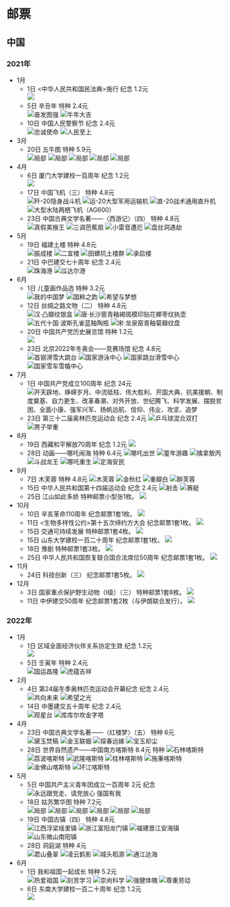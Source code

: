 #  邮票
## 中国
### 2021年
+ 1月
    + 1日 <中华人民共和国民法典>施行 纪念 1.2元  
    ![](2021/2021-2-225x300.jpg)
    + 5日 辛丑年 特种 2.4元  
    ![奋发图强](2021/2021-1-1-148x150.jpg)
    ![牛年大吉](2021/2021-1-2-150x150.jpg)
    + 10日 中国人民警察节 纪念 2.4元  
    ![忠诚使命](2021/2021-3-1-300x225.jpg)
    ![人民至上](2021/2021-3-2-300x224.jpg)
+ 3月
    + 20日 五牛图 特种 5.9元  
    ![局部](2021/2021-4-1-150x133.jpg)
    ![局部](2021/2021-4-2-150x120.jpg)
    ![局部](2021/2021-4-3-105x150.jpg)
    ![局部](2021/2021-4-4-147x150.jpg)
    ![局部](2021/2021-4-5-150x143.jpg)
+ 4月
    + 6日 厦门大学建校一百周年 纪念 1.2元  
    ![](2021/2021-5-296x300.jpg)
    + 17日 中国飞机（三） 特种 4.8元  
    ![歼-20隐身战斗机](2021/2021-6-1-150x91.jpg)
    ![运-20大型军用运输机](2021/2021-6-2-150x91.jpg)
    ![直-20战术通用直升机](2021/2021-6-3-150x91.jpg)
    ![大型水陆两栖飞机（AG600）](2021/2021-6-4-150x92.jpg)
    + 23日 中国古典文学名著——〈西游记〉（四） 特种 4.8元  
    ![真假美猴王](2021/2021-7-1-114x150.jpg)
    ![三调芭蕉扇](2021/2021-7-1-114x150.jpg)
    ![小雷音遭厄](2021/2021-7-1-114x150.jpg)
    ![盘丝洞遇劫](2021/2021-7-1-114x150.jpg)
+ 5月
    + 19日 福建土楼 特种 4.8元  
    ![振成楼](2021/2021-8-1-150x90.jpg)
    ![二宜楼](2021/2021-8-2-150x90.jpg)
    ![田螺坑土楼群](2021/2021-8-3-150x90.jpg)
    ![承启楼](2021/2021-8-4-150x90.jpg)
    + 21日 中巴建交七十周年 纪念 2.4元  
    ![珠海港](2021/2021-9-1-150x119.jpg)
    ![瓜达尔港](2021/2021-9-2-150x120.jpg)
+ 6月
    + 1日 儿童画作品选 特种 3.2元  
    ![我的中国梦](2021/2010-10-1-113x150.jpg)
    ![国粹之韵](2021/2010-10-2-114x150.jpg)
    ![希望与梦想](2021/2010-10-3-113x150.jpg)
    + 12日 丝绸之路文物（二） 特种 4.8元  
    ![汉·凸瓣纹银盒](2021/2021-11-1-113x150.jpg)
    ![唐·长沙窑青釉褐斑模印贴花椰枣纹执壶](2021/2021-11-2-113x150.jpg)
    ![五代十国·波斯孔雀蓝釉陶瓶](2021/2021-11-3-113x150.jpg)
    ![宋·龙泉窑青釉菊瓣纹盘](2021/2021-11-4-113x150.jpg)
    + 20日 中国共产党历史展览馆 特种 1.2元  
    ![](2021/2021-13-150x113.jpg)
    + 23日 北京2022年冬奥会——竞赛场馆 纪念 4.8元  
    ![首钢滑雪大跳台](2021/2021-12-1-150x90.jpg)
    ![国家游泳中心](2021/2021-12-2-150x90.jpg)
    ![国家跳台滑雪中心](2021/2021-12-3-150x91.jpg)
    ![国家雪车雪橇中心](2021/2021-12-4-150x90.jpg)
+ 7月
    + 1日 中国共产党成立100周年 纪念 24元
    ![开天辟地、峥嵘岁月、中流砥柱、伟大胜利、开国大典、抗美援朝、制度奠基、自力更生、改革春潮、对外开放、世纪腾飞、科学发展、摆脱贫困、全面小康、强军兴军、扬帆远航、信仰、伟业、攻坚、追梦](2021/2021-16-277x300.jpg)
    + 23日 第三十二届奥林匹克运动会 纪念 2.4元
    ![乒乓球混合双打](2021/2021-14-1-150x112.jpg)
    ![男子举重](2021/2021-14-2-150x113.jpg)
+ 8月
    + 19日 西藏和平解放70周年 纪念 1.2元
    ![](2021/2021-15-300x222.jpg)
    + 28日 动画——哪吒闹海 特种 6.4元
    ![哪吒出世](2021/2021-17-1-150x90.jpg)
    ![童年游趣](2021/2021-17-2-150x90.jpg)
    ![擒拿敖丙](2021/2021-17-3-150x90.jpg)
    ![斗战龙王](2021/2021-17-4-150x90.jpg)
    ![哪吒重生](2021/2021-17-5-150x91.jpg)
    ![定海安民](2021/2021-17-6-150x91.jpg)
+ 9月
    + 7日 木芙蓉 特种 4.8元
    ![木芙蓉](2021/2021-18-1-150x113.jpg)
    ![金秋红](2021/2021-18-2-150x113.jpg)
    ![重瓣白](2021/2021-18-3-150x113.jpg)
    ![醉芙蓉](2021/2021-18-4-150x113.jpg)
    + 15日 中华人民共和国第十四届运动会 纪念 2.4元
    ![射击](2021/2021-19-1-150x62.jpg)
    ![赛艇](2021/2021-19-2-150x62.jpg)
    + 25日 江山如此多娇 特种邮票小型张1枚。
    ![](2021)
+ 10月
    + 10日 辛亥革命110周年 纪念邮票1套1枚。
    ![](2021)
    + 11日 <生物多样性公约>第十五次缔约方大会 纪念邮票1套1枚。
    ![](2021)
    + 15日 交通可持续发展 特种邮票1套4枚。
    ![](2021)
    + 15日 山东大学建校一百二十周年 纪念邮票1套1枚。
    ![](2021)
    + 18日 豫剧 特种邮票1套3枚。
    ![](2021)
    + 25日 中华人民共和国恢复联合国合法席位50周年 纪念邮票1套1枚。
    ![](2021)
+ 11月
    + 24日 科技创新（三） 纪念邮票1套5枚。
    ![](2021)
+ 12月
    + 3日 国家重点保护野生动物（I级）（三） 特种邮票1套8枚。
    ![](2021)
    + 11日 中伊建交50周年 纪念邮票1套2枚（与伊朗联合发行）。
    ![](2021)
### 2022年
+ 1月
    + 1日 区域全面经济伙伴关系协定生效 纪念 1.2元  
    ![](2022/2022-2-150x90.jpg)
    + 5日 壬寅年 特种 2.4元  
    ![国运昌隆](2022/2022-1-1-150x150.jpg)
    ![虎蕴吉祥](2022/2022-1-2-150x150.jpg)
+ 2月
    + 4日 第24届冬季奥林匹克运动会开幕纪念 纪念 2.4元  
    ![共向未来](2022/2022-4-1-150x89.jpg)
    ![希望之光](2022/2022-4-2-150x90.jpg)
    + 14日 中墨建交五十周年 纪念 2.4元  
    ![观星台](2022/2022-5-1-150x113.jpg)
    ![库库尔坎金字塔](2022/2022-5-2-150x111.jpg)
+ 4月
    + 23日 中国古典文学名著——〈红楼梦〉（五） 特种 6元  
    ![黛玉焚稿](2022/2022-3-1-111x150.jpeg)
    ![金玉联姻](2022/2022-3-2-111x150.jpeg)
    ![探春远嫁](2022/2022-3-3-111x150.jpeg)
    ![宝玉却尘](2022/2022-3-4-111x150.jpeg)
    + 28日 世界自然遗产——中国南方喀斯特 8.4元  特种 
    ![石林喀斯特](2022/2022-6-1-150x90.jpg)
    ![荔波喀斯特](2022/2022-6-2-150x90.jpg)
    ![武隆喀斯特](2022/2022-6-3-150x90.jpg)
    ![桂林喀斯特](2022/2022-6-4-150x90.jpg)
    ![施秉喀斯特](2022/2022-6-5-150x90.jpg)
    ![金佛山喀斯特](2022/2022-6-6-150x90.jpg)
    ![环江喀斯特](2022/2022-6-7-150x90.jpg)
+ 5月
    + 5日 中国共产主义青年团成立一百周年 2元 纪念 
    ![永远跟党走、请党放心 强国有我](2022/2022-7-300x117.jpg)
    + 18日 姑苏繁华图 特种 7.2元  
    ![局部](2022/2022-8-1-150x57.jpg)
    ![局部](2022/2022-8-2-150x57.jpg)
    ![局部](2022/2022-8-3-150x57.jpg)
    ![局部](2022/2022-8-4-150x57.jpg)
    ![局部](2022/2022-8-5-150x57.jpg)
    ![局部](2022/2022-8-6-150x57.jpg)
    + 19日 中国古镇（四） 特种  4.8元  
    ![江西浮梁瑶里镇](2022/2022-9-1-150x90.jpg)
    ![浙江富阳龙门镇](2022/2022-9-2-150x90.jpg)
    ![福建晋江安海镇](2022/2022-9-3-150x90.jpg)
    ![山东微山南阳镇](2022/2022-9-4-150x90.jpg)
    + 28日 洞庭湖 特种 4元  
    ![君山叠翠](2022/2022-10-1-150x91.jpg)
    ![凌云鹤影](2022/2022-10-2-150x91.jpg)
    ![城头稻源](2022/2022-10-3-150x91.jpg)
    ![通江达海](2022/2022-10-4-150x91.jpg)
+ 6月
    + 1日 我和祖国一起成长 特种 5.2元  
    ![热爱祖国](2022/2022-11-1-150x113.jpg)
    ![刻苦学习](2022/2022-11-2-150x114.jpg)
    ![崇尚科学](2022/2022-11-3-150x113.jpg)
    ![强健体魄](2022/2022-11-4-150x113.jpg)
    ![尊重劳动](2022/2022-11-5-150x113.jpg)
    + 6日 东南大学建校一百二十周年 纪念 1.2元  
    ![](2022/2022-12-300x199.jpeg)


